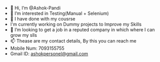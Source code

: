 - 👋 Hi, I’m @Ashok-Pandi
- 👀 I’m interested in Testing(Manual + Selenium) 
- 🌱 I have done with my cousrse
- I'm currently working on Dummy projects to Improve my Skills 
- 💞️ I’m looking to get a job in a reputed company in which where I can grow my slls 
- 📫 Thease are my contact details, By this you can reach me  
- Mobile Num:  7093155755
- Gmail ID:    ashokpersonel@gmail.com

<!---
Ashok-Pandi/Ashok-Pandi is a ✨ special ✨ repository because its `README.md` (this file) appears on your GitHub profile.
You can click the Preview link to take a look at your changes.
--->
